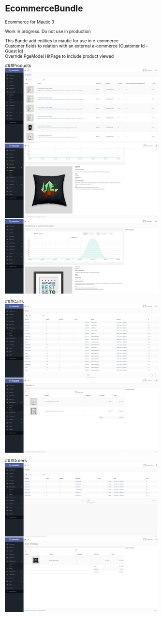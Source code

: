 # EcommerceBundle
Ecommerce for Mautic 3

Work in progress. Do not use in production

This Bunde add entities to mautic for use in e-commerce<br>
Customer fields to relation with an external e-commerce (Customer Id - Guest Id)<br>
Override PgeModel HitPage to include product viewed<br>


###Products
![](docs/img/Products-01.png)
![](docs/img/Products-02.png)
![](docs/img/Products-03.png)

###Carts
![](docs/img/Carts-01.png)
![](docs/img/Carts-02.png)

###Orders
![](docs/img/Orders-01.png)
![](docs/img/Orders-02.png)

